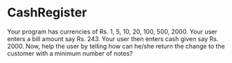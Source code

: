 # CashRegister
 Your program has currencies of Rs. 1, 5, 10, 20, 100, 500, 2000. Your user enters a bill amount say Rs. 243. Your user then enters cash given say Rs. 2000. Now, help the user by telling how can he/she return the change to the customer with a minimum number of notes?
